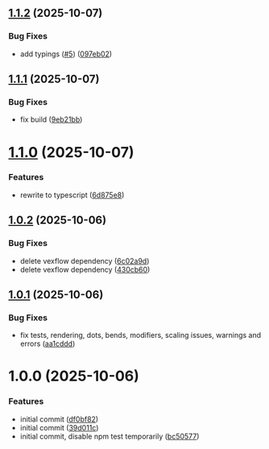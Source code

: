 ## [1.1.2](https://github.com/aurokk/vextab/compare/v1.1.1...v1.1.2) (2025-10-07)


### Bug Fixes

* add typings ([#5](https://github.com/aurokk/vextab/issues/5)) ([097eb02](https://github.com/aurokk/vextab/commit/097eb0220653232eba85bc5bc19304c6c3387071))

## [1.1.1](https://github.com/aurokk/vextab/compare/v1.1.0...v1.1.1) (2025-10-07)


### Bug Fixes

* fix build ([9eb21bb](https://github.com/aurokk/vextab/commit/9eb21bb51e0e67c5bca8816bfe64d21977e8925b))

# [1.1.0](https://github.com/aurokk/vextab/compare/v1.0.2...v1.1.0) (2025-10-07)


### Features

* rewrite to typescript ([6d875e8](https://github.com/aurokk/vextab/commit/6d875e87d04af76bc0d5b3b147999c698e536bf2))

## [1.0.2](https://github.com/aurokk/vextab/compare/v1.0.1...v1.0.2) (2025-10-06)


### Bug Fixes

* delete vexflow dependency ([6c02a9d](https://github.com/aurokk/vextab/commit/6c02a9d4ae24cc08d39babbf0a4f85001ad97083))
* delete vexflow dependency ([430cb60](https://github.com/aurokk/vextab/commit/430cb6010f1ea28e1071b9a9106e51ef0fc6a5a2))

## [1.0.1](https://github.com/aurokk/vextab/compare/v1.0.0...v1.0.1) (2025-10-06)


### Bug Fixes

* fix tests, rendering, dots, bends, modifiers, scaling issues, warnings and errors ([aa1cddd](https://github.com/aurokk/vextab/commit/aa1cddd7682998cb43943b8babba39850be309aa))

# 1.0.0 (2025-10-06)


### Features

* initial commit ([df0bf82](https://github.com/aurokk/vextab/commit/df0bf827aecab4df52399a12413323544679b59c))
* initial commit ([39d011c](https://github.com/aurokk/vextab/commit/39d011c0f301fb3ac9757bacee52a8c8a654b530))
* initial commit, disable npm test temporarily ([bc50577](https://github.com/aurokk/vextab/commit/bc505777d3bce65bbad788329f8d827d894ac45f))
